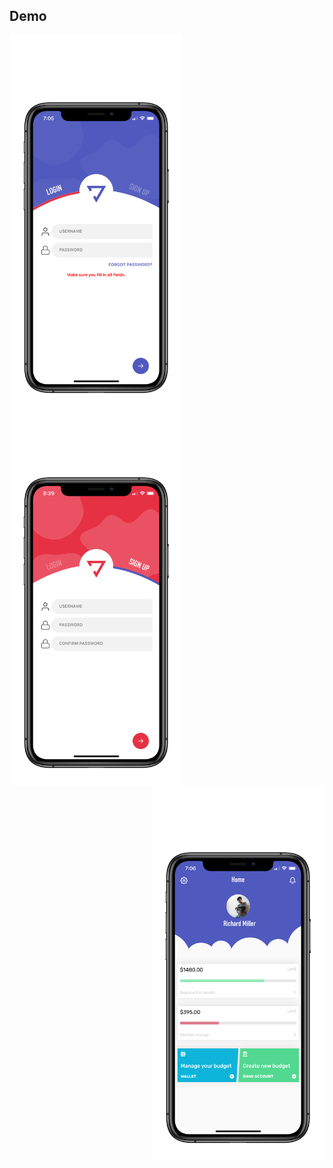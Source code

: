 ## Demo

<img src="art/signIn.png" height="600" align="left">
<img src="art/signUp.png" height="600" align="center"> 
<img src="art/info.png" height="600" align="right">
